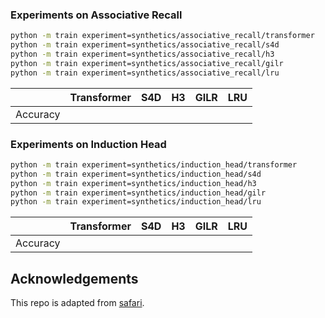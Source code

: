 
### Experiments on Associative Recall

```bash
python -m train experiment=synthetics/associative_recall/transformer
python -m train experiment=synthetics/associative_recall/s4d
python -m train experiment=synthetics/associative_recall/h3
python -m train experiment=synthetics/associative_recall/gilr
python -m train experiment=synthetics/associative_recall/lru
```

| | Transformer | S4D | H3 | GILR | LRU |
|---|---|---|---|---|---|
| Accuracy |  |  |  |  | |

### Experiments on Induction Head

```bash
python -m train experiment=synthetics/induction_head/transformer
python -m train experiment=synthetics/induction_head/s4d
python -m train experiment=synthetics/induction_head/h3
python -m train experiment=synthetics/induction_head/gilr
python -m train experiment=synthetics/induction_head/lru
```

| | Transformer | S4D | H3 | GILR | LRU |
|---|---|---|---|---|---|
| Accuracy |  |  |  |  | |

## Acknowledgements

This repo is adapted from [safari](https://github.com/HazyResearch/safari/tree/main).